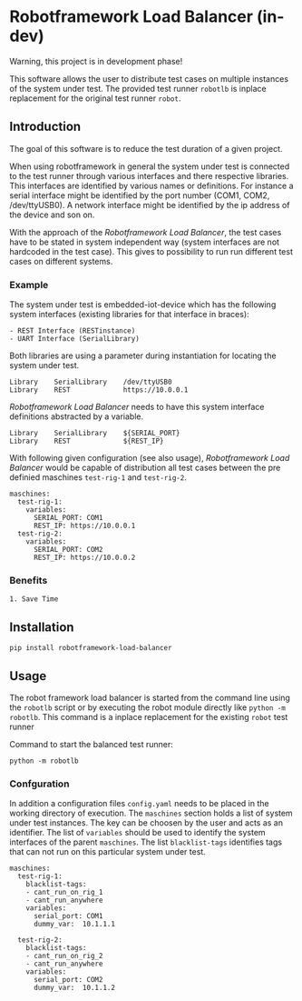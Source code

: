 # Robotframework Load Balancer (in-dev)

Warning, this project is in development phase!

This software allows the user to distribute test cases on multiple instances of the system under test.
The provided test runner `robotlb` is inplace replacement for the original test runner `robot`.

## Introduction

The goal of this software is to reduce the test duration of a given project.

When using robotframework in general the system under test is connected to the test runner through various interfaces and there respective libraries.
This interfaces are identified by various names or definitions. For instance a serial interface might be identified by the port number (COM1, COM2, /dev/ttyUSB0). A network interface might be identified by the ip address of the device and son on.

With the approach of the *Robotframework Load Balancer*, the test cases have to be stated in system independent way (system interfaces are not hardcoded in the test case).
This gives to possibility to run run different test cases on different systems.

### Example

The system under test is embedded-iot-device which has the following system interfaces (existing libraries for that interface in braces):

    - REST Interface (RESTinstance)
    - UART Interface (SerialLibrary)

Both libraries are using a parameter during instantiation for locating the system under test.

    Library    SerialLibrary    /dev/ttyUSB0
    Library    REST             https://10.0.0.1

*Robotframework Load Balancer* needs to have this system interface definitions abstracted by a variable.

    Library    SerialLibrary    ${SERIAL_PORT}
    Library    REST             ${REST_IP}
    
With following given configuration (see also usage), *Robotframework Load Balancer* would be capable of distribution all test cases between the pre definied maschines `test-rig-1` and `test-rig-2`. 
    
    maschines:
      test-rig-1:
        variables:
          SERIAL_PORT: COM1
          REST_IP: https://10.0.0.1 
      test-rig-2:
        variables:
          SERIAL_PORT: COM2
          REST_IP: https://10.0.0.2


### Benefits

    1. Save Time
    
## Installation

    pip install robotframework-load-balancer

## Usage

The robot framework load balancer is started from the command line using the `robotlb` script or by executing 
the robot module directly like `python -m robotlb`. This command is a inplace replacement for the existing `robot` test runner

Command to start the balanced test runner: 

    python -m robotlb
    
### Confguration

In addition a configuration files `config.yaml` needs to be placed in the working directory of execution. The `maschines` section holds a list of system under test instances. The key can be choosen by the user and acts as an identifier.
The list of `variables` should be used to identify the system interfaces of the parent `maschines`. The list `blacklist-tags` identifies tags that can not run on this particular system under test.


    maschines:
      test-rig-1:
        blacklist-tags:
        - cant_run_on_rig_1
        - cant_run_anywhere
        variables:
          serial_port: COM1
          dummy_var:  10.1.1.1
    
      test-rig-2:
        blacklist-tags:
        - cant_run_on_rig_2
        - cant_run_anywhere
        variables:
          serial_port: COM2
          dummy_var:  10.1.1.2